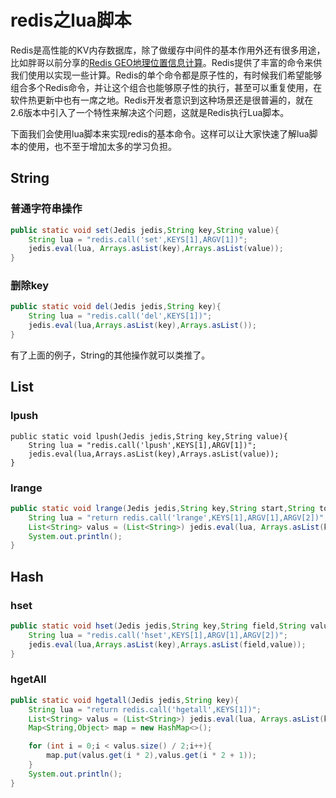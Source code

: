 # redis之lua脚本

Redis是高性能的KV内存数据库，除了做缓存中间件的基本作用外还有很多用途，比如胖哥以前分享的[Redis GEO地理位置信息计算](https://link.segmentfault.com/?enc=%2BEmdpyFywjUOfQV7SkRYbQ%3D%3D.AeSUaEN62j453PLoYst7dkNvlEpFMe9Povt9A9t3rYWRAQGPcnNJTppjRmmhrZh%2FG3O4PkWDHC6whXKjEg5z2A%3D%3D)。Redis提供了丰富的命令来供我们使用以实现一些计算。Redis的单个命令都是原子性的，有时候我们希望能够组合多个Redis命令，并让这个组合也能够原子性的执行，甚至可以重复使用，在软件热更新中也有一席之地。Redis开发者意识到这种场景还是很普遍的，就在2.6版本中引入了一个特性来解决这个问题，这就是Redis执行Lua脚本。

下面我们会使用lua脚本来实现redis的基本命令。这样可以让大家快速了解lua脚本的使用，也不至于增加太多的学习负担。

## String

### 普通字符串操作

```java
public static void set(Jedis jedis,String key,String value){
    String lua = "redis.call('set',KEYS[1],ARGV[1])";
    jedis.eval(lua, Arrays.asList(key),Arrays.asList(value));
}
```

### 删除key

```java
public static void del(Jedis jedis,String key){
    String lua = "redis.call('del',KEYS[1])";
    jedis.eval(lua,Arrays.asList(key),Arrays.asList());
}
```

有了上面的例子，String的其他操作就可以类推了。

## List

### lpush

```
public static void lpush(Jedis jedis,String key,String value){
    String lua = "redis.call('lpush',KEYS[1],ARGV[1])";
    jedis.eval(lua,Arrays.asList(key),Arrays.asList(value));
}
```

### lrange

```java
public static void lrange(Jedis jedis,String key,String start,String top){
    String lua = "return redis.call('lrange',KEYS[1],ARGV[1],ARGV[2])";
    List<String> valus = (List<String>) jedis.eval(lua, Arrays.asList(key), Arrays.asList(start,top));
    System.out.println();
}
```

## Hash

### hset

```java
public static void hset(Jedis jedis,String key,String field,String value){
    String lua = "redis.call('hset',KEYS[1],ARGV[1],ARGV[2])";
    jedis.eval(lua,Arrays.asList(key),Arrays.asList(field,value));
}
```

### hgetAll

```java
public static void hgetall(Jedis jedis,String key){
    String lua = "return redis.call('hgetall',KEYS[1])";
    List<String> valus = (List<String>) jedis.eval(lua, Arrays.asList(key), Arrays.asList());
    Map<String,Object> map = new HashMap<>();

    for (int i = 0;i < valus.size() / 2;i++){
        map.put(valus.get(i * 2),valus.get(i * 2 + 1));
    }
    System.out.println();
}
```